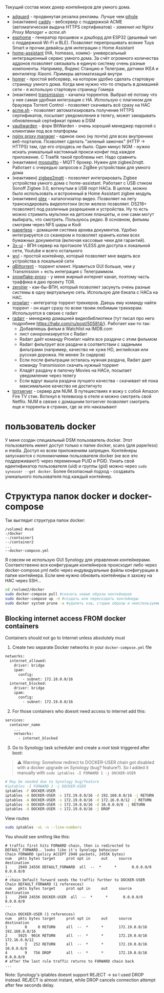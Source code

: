 Текущий состав моих докер контейнеров для умного дома.
  - [adguard](https://github.com/ageev/SmartHouse/tree/master/docker/adguard) - продвинутая резалка рекламы. Лучше чем [pihole](https://github.com/ageev/SmartHouse/tree/master/pi-hole)
  - (неактивен) [caddy](https://github.com/ageev/SmartHouse/tree/master/docker/caddy) - вебсервер с поддержкой ACME (автоматическая выдача HTTPS сертификатов) - *заменил на Nginx Proxy Manager + acme.sh*
  - [esphome](https://github.com/ageev/SmartHouse/tree/master/docker/esphome) - генератор прошивок и дэшборд для ESP32 (дешевый чип с поддержкой Wi-Fi и BLE). Позволяет перепрошивать всякие Tuya Smart и прочии девайсы для интеграции с Home Assistant
  - [home-assistant](https://github.com/ageev/SmartHome/tree/master/docker/home-assistant) (HA, homeass, хомяк)- универсальный интеграционный сервис умного дома. За счёт огромного количества аддонов позволяет связывать в единую систему очень разные компоненты. Например, Яндекс Станцию и Телеграм, датчики IKEA и вентилятор Xiaomi. Примеры автоматизаций внутри
  - [homer](https://github.com/ageev/SmartHome/tree/master/docker/homer) - простой вебсервер, на котором удобно сделать стартовую страницу умного дома. Когда мне нужно что-то открыть в домашней сети - я использую стартовую страницу Гомера
  - (неактивен) [transmission](https://github.com/ageev/SmartHome/tree/master/docker/transmission) - качалка торрентов. Выбрал её потому что у нее самая удобная интеграция с HA. Использую с плагином для браузера Torrent Control - позволяет скачивать всё сразу на НАС
  - [acme.sh](https://github.com/ageev/SmartHouse/tree/master/docker/acme.sh) - позволяет автоматизировать получение HTTPS сертификатов, посылает уведомоления в телегу, может закидывать обновленный сертификат прямо в DSM
  - [vaultwarden](https://github.com/ageev/SmartHouse/tree/master/docker/vaultwarden) - форк BitWarden - очень хороший менеджер паролей с клиентами под все платформы
  - [nginx proxy manager](https://github.com/ageev/SmartHouse/tree/master/docker/nginx-proxy-manager) - единое окно (ну почти) для всех внутренних веб-порталов. Позволяет сделать "зеленый замочек" (HTTP -> HTTPS) там, где его отродясь не было. Один минус NGM - нужно искать уникальный кастомный прокси конфиг под каждое приложение. С Traefik такой проблемы нет. Надо сравнить
  - (неактивен) [mosquitto](https://github.com/ageev/SmartHome/tree/master/docker/zigbee2mqtt) - MQTT брокер. Нужен для zigbee2mqtt. Работает с очередью запросов к ZigBee устройствам для умного дома
  - (неактивен) [zigbee2mqtt](https://github.com/ageev/SmartHome/tree/master/docker/zigbee2mqtt) - позволяет интегрировать Zigbee устройства умного дома с home-assistant. Работает с USB стиком Sonoff Zigbee 3.0, воткнутым в USB порт НАСа. В целом, можно было использовать и встроенный в Home Assistant zigbee модуль
  - (неактивен) [plex](https://github.com/ageev/SmartHome/tree/master/docker/plex) - каталогизатор видео. Позволяет на лету транскодировать видеопотоки (если железо позволяет. DS218+ позволяет) под различные разрешения и устройства. Ну то есть можно стримить мультики на детские планшеты, и они сами могут выбирать, что смотреть. Пользуюсь редко. В основном, фильмы смотрим через NFS шары и Kodi
  - [paperless](https://github.com/ageev/SmartHome/tree/master/docker/paperless) - домашняя система архива документов. Удобно интегрируется со сканером и позволяет хранить копии всех бумажных документов (включая кассовые чеки для гарантий).
  - [3x-ui](https://github.com/ageev/SmartHome/tree/master/docker/3x-ui) - ВПН сервер на протоколе VLESS для доступа к локальной сети, Youtube и всего остального
  - [wyl](https://github.com/ageev/SmartHome/tree/master/docker/wyl) - простой контейнер, который позволяет мне видеть все устройства в локальной сети
  - [qBittorrent](https://github.com/ageev/SmartHome/tree/master/docker/qbittorrent) - торрент клиент. Нравиться GUI больше, чем у Transmission + есть интеграция с Телеграммом. 
  - [snowflake-proxy](https://github.com/ageev/SmartHome/tree/master/docker/snowflake-proxy) - у меня жирный интернет канал, поэтому часть траффика я даю проекту TOR. 
  - [zerotier](https://github.com/ageev/SmartHome/tree/master/docker/zerotier) - как-бы-ВПН, который позволяет засунуть очень разные системы в одну виртуальную сеть. Использую для бэкапа с НАСа на НАС. 
  - [prowlarr](https://github.com/ageev/SmartHome/tree/master/docker/prowlarr) - интегратор торрент треккеров. Даешь ему команду найти торрент - он ищет сразу по всем твоим любимым треккерам. Используется в связке с radarr
  - [radarr](https://github.com/ageev/SmartHome/tree/master/docker/radarr) - менеджер домашней видеобиблиотеки (тут писал про него подробнее https://habr.com/ru/post/505814/). Работает как-то так:
    - Добавляешь фильм в Watchlist на IMDB.com
    - лист синхронизируется с Radarr
    - Radarr даёт команду Prowlarr найти все раздачи с этим фильмом
    - Radarr фильтрует все раздачи в соответствии с задаными фильтрами (например, качество не хуже HD, английская или русская дорожка. Не менее 3х сидеров)
    - Если после фильтрации осталась нужная раздача, Radarr дает команду Transmission скачать нужный торрент
    - Кладёт раздачу в папочку Movies на НАСе, посылает уведомление через телегу
    - Если вдруг вышла раздача лучшего качества - скачивает её пока максимальное качество не достигнуто
  - [torrserver](https://github.com/ageev/SmartHome/tree/master/docker/torrserver) - сервер для NUM. В путешествиях я вожу с собой Amazon Fire TV стик. Воткнул в телевизор в отеле и можно смотреть свой Netflix. NUM в связке с домашним torrserver позволяет смотреть еще и торренты в странах, где за это наказывают

# пользователь docker
У меня создан специальный DSM пользователь docker. Этот пользователь имеет доступ только к папке docker, scans (для paperless) и media. Доступ ко всем приложениям запрещен. Контейнеры запускаются с полномочиями пользователя docker (не все это поддерживают!) через переменные PUID и PGID. Узнать свой идентификатор пользователя (uid) и группы (gid) можно через ```sudo synouser --get docker```. Более безопасный подход - создавать уникального пользователя под каждый контейнер.

# Структура папок docker и docker-compose
Так выглядит структура папок docker:
```
/volume2 #ssd
-/docker
--/container1
--/container2
...
--docker-compose.yml
```

Я совсем не использую GUI Synology для управления контейнерами. Соответственно вся конфигурация контейнеров происходит либо через docker-compose.yml либо через индувидуальные файлы конфигурации в папке контейнера. 
Если мне нужно обновить контейнеры я захожу на НАС через SSH...
```bash
cd /volume2/docker
sudo docker-compose pull #скачать новые образы контейнеров
sudo docker-compose up -d #создать или пересоздать контейнеры
sudo docker system prune -a #удалить кэш, старые образы и неиспользуемые контейнеры
```

## Blocking internet access FROM docker containers
Containers should not go to Internet unless absolutely must
1. Create two separate Docker networks in your ```docker-compose.yml``` file
```bash
networks:
  internet_allowed:
    driver: bridge
    ipam:
      config:
        - subnet: 172.18.0.0/16
  internet_blocked:
    driver: bridge
    ipam:
      config:
        - subnet: 172.19.0.0/16
```
2. For those containers who doesnt need access to internet add this:
```bash
services:
  container_name
    ...
    networks:
      - internet_blocked
```
3. Go to Synology task scheduler and create a *root task* triggered after boot:
> ⚠️ Warning: Somehow redirect to DOCKER-USER chain got disabled with a docker upgrade on Synology (bug? feature?). So I added it manually with ```sudo iptables -I FORWARD 1 -j DOCKER-USER```

```bash
# May be needed due to Synology bug/feature
#iptables -I FORWARD 1 -j DOCKER-USER
iptables -F DOCKER-USER
iptables -A DOCKER-USER -s 172.19.0.0/16 -d 192.168.0.0/16 -j RETURN
iptables -A DOCKER-USER -s 172.19.0.0/16 -d 172.16.0.0/12 -j RETURN
iptables -A DOCKER-USER -s 172.19.0.0/16 -d 10.0.0.0/8 -j RETURN
iptables -A DOCKER-USER -s 172.19.0.0/16 -j DROP
```

View routes

```bash
sudo iptables -vL -n --line-numbers
```
You should see smthng like this:
```
# traffic first hits FORWARD chain, then is redirected to DEFAULT_FORWARD.. looks like it's Synology behaviour
Chain FORWARD (policy ACCEPT 2949 packets, 2455K bytes)
num   pkts bytes target     prot opt in     out     source               destination
1     2949 2455K DEFAULT_FORWARD  all  --  *      *       0.0.0.0/0            0.0.0.0/0
...
# chain Default_forward sends the traffic further to DOCKER-USER
Chain DEFAULT_FORWARD (1 references)
num   pkts bytes target     prot opt in     out     source               destination
1     2949 2455K DOCKER-USER  all  --  *      *       0.0.0.0/0            0.0.0.0/0
...

Chain DOCKER-USER (1 references)
num   pkts bytes target     prot opt in     out     source               destination
1        0     0 RETURN     all  --  *      *       172.19.0.0/16        192.168.0.0/16
2     5925  901K RETURN     all  --  *      *       172.19.0.0/16        172.16.0.0/12
3        3   252 RETURN     all  --  *      *       172.19.0.0/16        10.0.0.0/8
4        9   756 DROP       all  --  *      *       172.19.0.0/16        0.0.0.0/0
# after the last rule traffic returns to FORWARD chain back
...
```
Note: Synology's iptables doesnt support REJECT -> so I used DROP instead. REJECT is almost instant, while DROP cancels connection attempt after few seconds delay. 
